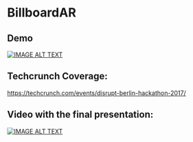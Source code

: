 # BillboardAR

## Demo
[![IMAGE ALT TEXT](http://img.youtube.com/vi/_pARkK-LR3U/0.jpg)](http://www.youtube.com/watch?v=_pARkK-LR3U "BillboardAR")

## Techcrunch Coverage:
https://techcrunch.com/events/disrupt-berlin-hackathon-2017/

## Video with the final presentation:
[![IMAGE ALT TEXT](http://img.youtube.com/vi/oj4HGQcWMD8/0.jpg)](http://www.youtube.com/watch?v=oj4HGQcWMD8 "BillboardAR wins runner up at the Disrupt Berlin Hackathon")
